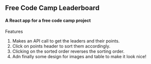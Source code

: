 ## Free Code Camp Leaderboard

#### A React app for a free code camp project  

Features
1. Makes an API call to get the leaders and their points.
2. Click on points header to sort them accordingly. 
3. Clicking on the sorted order reverses the sorting order.
4. Adn finally some design for images and table to make it look nice!